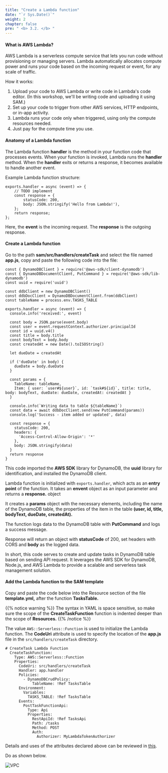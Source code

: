 ```yaml
---
title: "Create a Lambda function"
date: "`r Sys.Date()`"
weight: 2
chapter: false
pre: " <b> 3.2. </b> "
---
```


#### What is AWS Lambda?

AWS Lambda is a serverless compute service that lets you run code without provisioning or managing servers. Lambda automatically allocates compute power and runs your code based on the incoming request or event, for any scale of traffic.

How it works:

1. Upload your code to AWS Lambda or write code in Lambda's code editor. (In this workshop, we'll be writing code and uploading it using SAM.)
2. Set up your code to trigger from other AWS services, HTTP endpoints, or in-app activity.
3. Lambda runs your code only when triggered, using only the compute resources needed.
4. Just pay for the compute time you use.

#### Anatomy of a Lambda function

The Lambda function **handler** is the method in your function code that processes events. When your function is invoked, Lambda runs the **handler** method. When the **handler** exits or returns a response, it becomes available to handle another event.

Example Lambda function structure:

```
exports.handler = async (event) => {
    // TODO implement
    const response = {
        statusCode: 200,
        body: JSON.stringify('Hello from Lambda!'),
    };
    return response;
};

```

Here, the **event** is the incoming request. The **response** is the outgoing response.

#### Create a Lambda function

Go to the path **sam/src/handlers/createTask** and select the file named **app.js**, copy and paste the following code into the file:

```
const { DynamoDBClient } = require('@aws-sdk/client-dynamodb')
const { DynamoDBDocumentClient, PutCommand } = require('@aws-sdk/lib-dynamodb')
const uuid = require('uuid')

const ddbClient = new DynamoDBClient()
const ddbDocClient = DynamoDBDocumentClient.from(ddbClient)
const tableName = process.env.TASKS_TABLE

exports.handler = async (event) => {
  console.info('received:', event)

  const body = JSON.parse(event.body)
  const user = event.requestContext.authorizer.principalId
  const id = uuid.v4()
  const title = body.title
  const bodyText = body.body
  const createdAt = new Date().toISOString()

  let dueDate = createdAt

  if ('dueDate' in body) {
    dueDate = body.dueDate
  }

  const params = {
    TableName: tableName,
    Item: { user: `user#${user}`, id: `task#${id}`, title: title, body: bodyText, dueDate: dueDate, createdAt: createdAt }
  }

  console.info(`Writing data to table ${tableName}`)
  const data = await ddbDocClient.send(new PutCommand(params))
  console.log('Success - item added or updated', data)

  const response = {
    statusCode: 200,
    headers: {
      'Access-Control-Allow-Origin': '*'
    },
    body: JSON.stringify(data)
  }
  return response
}

```

This code imported the **AWS SDK** library for DynamoDB, the **uuid** library for identification, and installed the DynamoDB client.

Lambda function is initialized with `exports.handler`, which acts as an **entry point** of the function. It takes an **envent** object as an input parameter and returns a **response.** object

It creates a **params** object with the necessary elements, including the name of the DynamoDB table, the properties of the item in the table **(user, id, title, bodyText, dueDate, createdAt).**

The function logs data to the DynamoDB table with **PutCommand** and logs a success message.

Response will return an object with **statusCode** of 200, set headers with CORS and **body** as the logged data.

In short, this code serves to create and update tasks in DynamoDB table based on sending API request. It leverages the AWS SDK for DynamoDB, Node.js, and AWS Lambda to provide a scalable and serverless task management solution.

#### Add the Lambda function to the SAM template

Copy and paste the code below into the Resource section of the file **template.yml,** after the function **TasksTable.**

{{% notice warning %}}
The syntax in YAML is space sensitive, so make sure the scope of the **CreateTaskFunction** function is indented deeper than the scope of **Resources.**
{{% /notice %}}

The value `AWS::Serverless::Function` is used to initialize the Lambda function. The **CodeUri** attribute is used to specify the location of the **app.js** file in the `src/handlers/createTask` directory.

```
# CreateTask Lambda Function
  CreateTaskFunction:
    Type: AWS::Serverless::Function
    Properties:
      CodeUri: src/handlers/createTask
      Handler: app.handler
      Policies:
        - DynamoDBCrudPolicy:
            TableName: !Ref TasksTable
      Environment:
        Variables:
          TASKS_TABLE: !Ref TasksTable
      Events:
        PostTaskFunctionApi:
          Type: Api
          Properties:
            RestApiId: !Ref TasksApi
            Path: /tasks
            Method: POST
            Auth:
              Authorizer: MyLambdaTokenAuthorizer

```

Details and uses of the attributes declared above can be reviewed in [this](/vi/3-serverlessbackend/).

Do as shown below.

![VPC](/images/3.serverlessbackend/3.2-lambdafunction/3.2-1.png)
